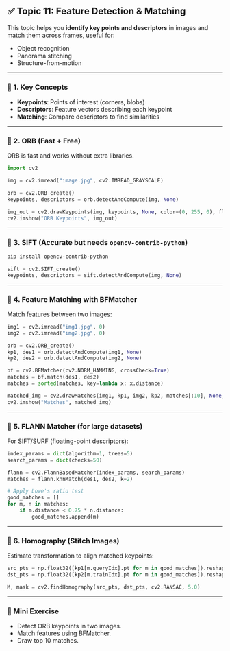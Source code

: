 ## ✅ Topic 11: Feature Detection & Matching

This topic helps you **identify key points and descriptors** in images and match them across frames, useful for:

* Object recognition
* Panorama stitching
* Structure-from-motion

---

### 🔹 1. Key Concepts

* **Keypoints**: Points of interest (corners, blobs)
* **Descriptors**: Feature vectors describing each keypoint
* **Matching**: Compare descriptors to find similarities

---

### 🔹 2. ORB (Fast + Free)

ORB is fast and works without extra libraries.

```python
import cv2

img = cv2.imread("image.jpg", cv2.IMREAD_GRAYSCALE)

orb = cv2.ORB_create()
keypoints, descriptors = orb.detectAndCompute(img, None)

img_out = cv2.drawKeypoints(img, keypoints, None, color=(0, 255, 0), flags=0)
cv2.imshow("ORB Keypoints", img_out)
```

---

### 🔹 3. SIFT (Accurate but needs `opencv-contrib-python`)

```bash
pip install opencv-contrib-python
```

```python
sift = cv2.SIFT_create()
keypoints, descriptors = sift.detectAndCompute(img, None)
```

---

### 🔹 4. Feature Matching with BFMatcher

Match features between two images:

```python
img1 = cv2.imread("img1.jpg", 0)
img2 = cv2.imread("img2.jpg", 0)

orb = cv2.ORB_create()
kp1, des1 = orb.detectAndCompute(img1, None)
kp2, des2 = orb.detectAndCompute(img2, None)

bf = cv2.BFMatcher(cv2.NORM_HAMMING, crossCheck=True)
matches = bf.match(des1, des2)
matches = sorted(matches, key=lambda x: x.distance)

matched_img = cv2.drawMatches(img1, kp1, img2, kp2, matches[:10], None, flags=2)
cv2.imshow("Matches", matched_img)
```

---

### 🔹 5. FLANN Matcher (for large datasets)

For SIFT/SURF (floating-point descriptors):

```python
index_params = dict(algorithm=1, trees=5)
search_params = dict(checks=50)

flann = cv2.FlannBasedMatcher(index_params, search_params)
matches = flann.knnMatch(des1, des2, k=2)

# Apply Lowe's ratio test
good_matches = []
for m, n in matches:
    if m.distance < 0.75 * n.distance:
        good_matches.append(m)
```

---

### 🔹 6. Homography (Stitch Images)

Estimate transformation to align matched keypoints:

```python
src_pts = np.float32([kp1[m.queryIdx].pt for m in good_matches]).reshape(-1, 1, 2)
dst_pts = np.float32([kp2[m.trainIdx].pt for m in good_matches]).reshape(-1, 1, 2)

M, mask = cv2.findHomography(src_pts, dst_pts, cv2.RANSAC, 5.0)
```

---

### 🧪 Mini Exercise

* Detect ORB keypoints in two images.
* Match features using BFMatcher.
* Draw top 10 matches.
